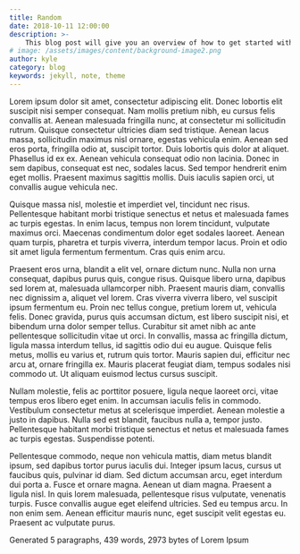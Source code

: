 ```yaml
---
title: Random
date: 2018-10-11 12:00:00
description: >-
    This blog post will give you an overview of how to get started with the theme
# image: /assets/images/content/background-image2.png
author: kyle
category: blog
keywords: jekyll, note, theme
---
```

Lorem ipsum dolor sit amet, consectetur adipiscing elit. Donec lobortis elit suscipit nisi semper consequat. Nam mollis pretium nibh, eu cursus felis convallis at. Aenean malesuada fringilla nunc, at consectetur mi sollicitudin rutrum. Quisque consectetur ultricies diam sed tristique. Aenean lacus massa, sollicitudin maximus nisl ornare, egestas vehicula enim. Aenean sed eros porta, fringilla odio at, suscipit tortor. Duis lobortis quis dolor at aliquet. Phasellus id ex ex. Aenean vehicula consequat odio non lacinia. Donec in sem dapibus, consequat est nec, sodales lacus. Sed tempor hendrerit enim eget mollis. Praesent maximus sagittis mollis. Duis iaculis sapien orci, ut convallis augue vehicula nec.

Quisque massa nisl, molestie et imperdiet vel, tincidunt nec risus. Pellentesque habitant morbi tristique senectus et netus et malesuada fames ac turpis egestas. In enim lacus, tempus non lorem tincidunt, vulputate maximus orci. Maecenas condimentum dolor eget sodales laoreet. Aenean quam turpis, pharetra et turpis viverra, interdum tempor lacus. Proin et odio sit amet ligula fermentum fermentum. Cras quis enim arcu.

Praesent eros urna, blandit a elit vel, ornare dictum nunc. Nulla non urna consequat, dapibus purus quis, congue risus. Quisque libero urna, dapibus sed lorem at, malesuada ullamcorper nibh. Praesent mauris diam, convallis nec dignissim a, aliquet vel lorem. Cras viverra viverra libero, vel suscipit ipsum fermentum eu. Proin nec tellus congue, pretium lorem ut, vehicula felis. Donec gravida, purus quis accumsan dictum, est libero suscipit nisi, et bibendum urna dolor semper tellus. Curabitur sit amet nibh ac ante pellentesque sollicitudin vitae ut orci. In convallis, massa ac fringilla dictum, ligula massa interdum tellus, id sagittis odio dui eu augue. Quisque felis metus, mollis eu varius et, rutrum quis tortor. Mauris sapien dui, efficitur nec arcu at, ornare fringilla ex. Mauris placerat feugiat diam, tempus sodales nisi commodo ut. Ut aliquam euismod lectus cursus suscipit.

Nullam molestie, felis ac porttitor posuere, ligula neque laoreet orci, vitae tempus eros libero eget enim. In accumsan iaculis felis in commodo. Vestibulum consectetur metus at scelerisque imperdiet. Aenean molestie a justo in dapibus. Nulla sed est blandit, faucibus nulla a, tempor justo. Pellentesque habitant morbi tristique senectus et netus et malesuada fames ac turpis egestas. Suspendisse potenti.

Pellentesque commodo, neque non vehicula mattis, diam metus blandit ipsum, sed dapibus tortor purus iaculis dui. Integer ipsum lacus, cursus ut faucibus quis, pulvinar id diam. Sed dictum accumsan arcu, eget interdum dui porta a. Fusce et ornare magna. Aenean ut diam magna. Praesent a ligula nisl. In quis lorem malesuada, pellentesque risus vulputate, venenatis turpis. Fusce convallis augue eget eleifend ultricies. Sed eu tempus arcu. In non enim sem. Aenean efficitur mauris nunc, eget suscipit velit egestas eu. Praesent ac vulputate purus.

Generated 5 paragraphs, 439 words, 2973 bytes of Lorem Ipsum
